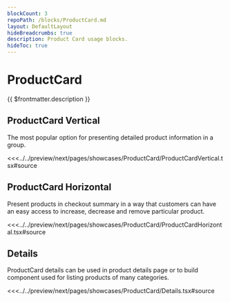 ```yaml
---
blockCount: 3
repoPath: /blocks/ProductCard.md
layout: DefaultLayout
hideBreadcrumbs: true
description: Product Card usage blocks.
hideToc: true
---
```

# ProductCard

{{ $frontmatter.description }}

## ProductCard Vertical

The most popular option for presenting detailed product information in a group.

<Showcase showcase-name="ProductCard/ProductCardVertical" style="min-height: 600px">

<<<../../preview/next/pages/showcases/ProductCard/ProductCardVertical.tsx#source

</Showcase>

## ProductCard Horizontal

Present products in checkout summary in a way that customers can have an easy access to increase, decrease and remove particular product.

<Showcase showcase-name="ProductCard/ProductCardHorizontal" style="min-height: 300px">

<<<../../preview/next/pages/showcases/ProductCard/ProductCardHorizontal.tsx#source

</Showcase>

## Details

ProductCard details can be used in product details page or to build component used for listing products of many categories.

<Showcase showcase-name="ProductCard/Details" style="min-height:600px">

<<<../../preview/next/pages/showcases/ProductCard/Details.tsx#source

</Showcase>

